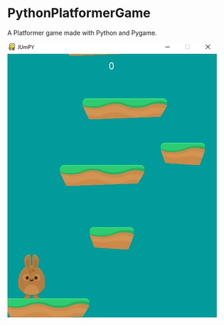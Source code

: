 # PythonPlatformerGame

A Platformer game made with Python and Pygame.

![Alt text](platformer.jpg?raw=true "Optional Title")
